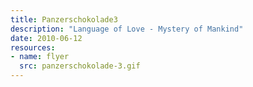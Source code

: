 ```yaml
---
title: Panzerschokolade3
description: "Language of Love - Mystery of Mankind"
date: 2010-06-12
resources:
- name: flyer
  src: panzerschokolade-3.gif
---
```

